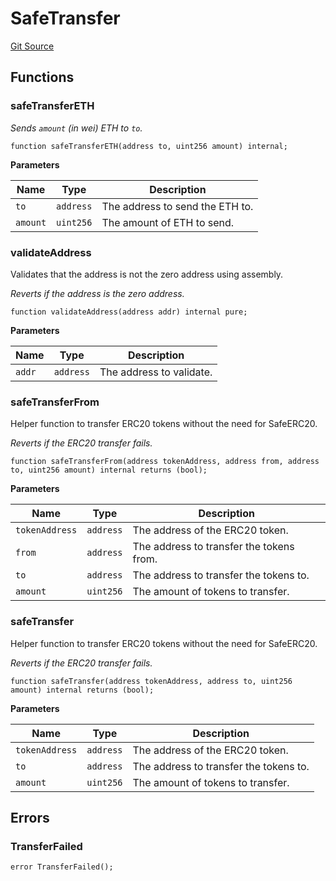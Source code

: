 # SafeTransfer
[Git Source](https://github.com/neuro0x/CoinGenie-contracts/blob/90b9fd259ed50a92a67f59cd7bd61f416f5ff1c4/src/lib/SafeTransfer.sol)


## Functions
### safeTransferETH

*Sends `amount` (in wei) ETH to `to`.*


```solidity
function safeTransferETH(address to, uint256 amount) internal;
```
**Parameters**

|Name|Type|Description|
|----|----|-----------|
|`to`|`address`|The address to send the ETH to.|
|`amount`|`uint256`|The amount of ETH to send.|


### validateAddress

Validates that the address is not the zero address using assembly.

*Reverts if the address is the zero address.*


```solidity
function validateAddress(address addr) internal pure;
```
**Parameters**

|Name|Type|Description|
|----|----|-----------|
|`addr`|`address`|The address to validate.|


### safeTransferFrom

Helper function to transfer ERC20 tokens without the need for SafeERC20.

*Reverts if the ERC20 transfer fails.*


```solidity
function safeTransferFrom(address tokenAddress, address from, address to, uint256 amount) internal returns (bool);
```
**Parameters**

|Name|Type|Description|
|----|----|-----------|
|`tokenAddress`|`address`|The address of the ERC20 token.|
|`from`|`address`|The address to transfer the tokens from.|
|`to`|`address`|The address to transfer the tokens to.|
|`amount`|`uint256`|The amount of tokens to transfer.|


### safeTransfer

Helper function to transfer ERC20 tokens without the need for SafeERC20.

*Reverts if the ERC20 transfer fails.*


```solidity
function safeTransfer(address tokenAddress, address to, uint256 amount) internal returns (bool);
```
**Parameters**

|Name|Type|Description|
|----|----|-----------|
|`tokenAddress`|`address`|The address of the ERC20 token.|
|`to`|`address`|The address to transfer the tokens to.|
|`amount`|`uint256`|The amount of tokens to transfer.|


## Errors
### TransferFailed

```solidity
error TransferFailed();
```

